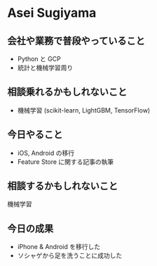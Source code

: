 # Asei Sugiyama

## 会社や業務で普段やっていること

- Python と GCP
- 統計と機械学習周り

## 相談乗れるかもしれないこと

- 機械学習 (scikit-learn, LightGBM, TensorFlow)

## 今日やること

- iOS, Android の移行
- Feature Store に関する記事の執筆

## 相談するかもしれないこと

機械学習

## 今日の成果

- iPhone & Android を移行した
- ソシャゲから足を洗うことに成功した
